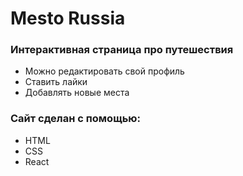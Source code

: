 # Mesto Russia

### Интерактивная страница про путешествия 

* Можно редактировать свой профиль
* Ставить лайки 
* Добавлять новые места 


### Сайт сделан с помощью: 
* HTML
* CSS
* React
